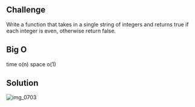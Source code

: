 ## Challenge

Write a function that takes in a single string of integers and returns true if each integer is even, otherwise return false.

## Big O

time o(n)
space o(1)

## Solution

![img_0703](https://user-images.githubusercontent.com/34176171/45840152-0b5fa280-bccb-11e8-8c0c-b68020160a57.JPG)
